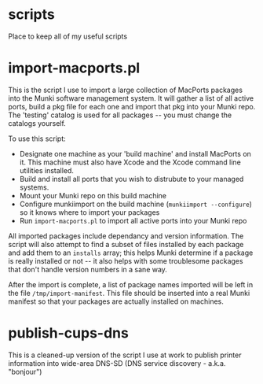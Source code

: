 scripts
=======

Place to keep all of my useful scripts

import-macports.pl
========

This is the script I use to import a large collection of MacPorts packages into the Munki software management system. It will gather a list of all active ports, build a pkg file for each one and import that pkg into your Munki repo. The 'testing' catalog is used for all packages -- you must change the catalogs yourself.

To use this script:

 * Designate one machine as your 'build machine' and install MacPorts on it. This machine must also have Xcode and the Xcode command line utilities installed.
 * Build and install all ports that you wish to distrubute to your managed systems.
 * Mount your Munki repo on this build machine
 * Configure munkiimport on the build machine (`munkiimport --configure`) so it knows where to import your packages
 * Run `import-macports.pl` to import all active ports into your Munki repo

All imported packages include dependancy and version information. The script will also attempt to find a subset of files installed by each package and add them to an `installs` array; this helps Munki determine if a package is really installed or not -- it also helps with some troublesome packages that don't handle version numbers in a sane way.

After the import is complete, a list of package names imported will be left in the file `/tmp/import-manifest`. This file should be inserted into a real Munki manifest so that your packages are actually installed on machines.


publish-cups-dns
================

This is a cleaned-up version of the script I use at work to publish printer information into wide-area DNS-SD (DNS service discovery - a.k.a. "bonjour")
